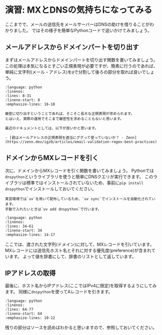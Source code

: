 # 演習: MXとDNSの気持ちになってみる

ここまでで、メールの送信先をメールサーバーはDNSの助けを借りることがわかりました。
ではその様子を簡単なPythonコードで追いかけてみましょう。

## メールアドレスからドメインパートを切り出す

まずはメールアドレスからドメインパートを切り出す関数を書いてみましょう。
この処理は本気になるとすごい正規表現が必要ですが、簡素に行うのであれば、単純に文字列(メール・アドレス)を`@`で分割して後ろの部分を取れば良いでしょう。

```{literalinclude} app/23-smtp-01/mail_mx_resolver.py
:language: python
:linenos:
:lines: 8-31
:lineno-start: 8
:emphasize-lines: 16-18
```

```{note}
厳密に切り出すということであれば、そこそこ長大な正規表現が求められます。
とはいえ、実際の運用でそこまで厳密性を求めることもないと思います。

最近のドキュメントとしては、以下が良いかと思います。

- [君はメールアドレスの正規表現を適当にググって使っていないか？ - Zenn](https://zenn.dev/igz0/articles/email-validation-regex-best-practices)
```

## ドメインからMXレコードを引く

次に、ドメインからMXレコードを引く関数を書いてみましょう。
Pythonでは`dnspython`というライブラリを使うと簡単にDNSクエリが実行できます。
このライブラリは標準ではインストールされていないため、事前に`pip install dnspython`でインストールしておいてください。

```{note}
実習環境では`uv`を用いて配布しているため、`uv sync`でインストールを自動化されています。
手動で入れたいときは`uv add dnspython`で行います。
```

```{literalinclude} app/23-smtp-01/mail_mx_resolver.py
:language: python
:linenos:
:lines: 34-61
:lineno-start: 34
:emphasize-lines: 14-17
```

ここでは、渡された文字列(ドメイン)に対して、MXレコードを引いています。
MXレコードには送信先ホスト名とそれに対する優先度(preference)が含まれています。
よって値を辞書にして、辞書のリストとして返しています。

## IPアドレスの取得

最後に、ホスト名からIPアドレス(ここではIPv4に限定)を取得するようにしてみます。
同様に`dnspython`を使ってAレコードを引きます。

```{literalinclude} app/23-smtp-01/mail_mx_resolver.py
:language: python
:linenos:
:lines: 64-77
:lineno-start: 64
:emphasize-lines: 10-12
```

残りの部分はソースを読めばわかると思いますので、参照しておいてください。
